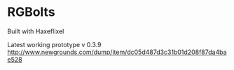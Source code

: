 # RGBolts
Built with Haxeflixel 


Latest working prototype  v 0.3.9
http://www.newgrounds.com/dump/item/dc05d487d3c31b01d208f87da4bae528